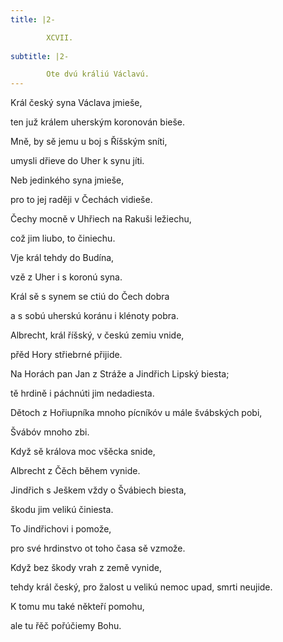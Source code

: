 ```yaml
---
title: |2-

        XCVII.
      
subtitle: |2-

        Ote dvú králiú Václavú.
---
```


Král český syna Václava jmieše,

ten juž králem uherským koronován bieše.

Mně, by sě jemu u boj s Říšským sníti,

umysli dřieve do Uher k synu jíti.

Neb jedinkého syna jmieše,

pro to jej raději v Čechách vidieše.

Čechy mocně v Uhřiech na Rakuši ležiechu,

což jim liubo, to činiechu.

Vje král tehdy do Budína,

vzě z Uher i s koronú syna.

Král sě s synem se ctiú do Čech dobra

a s sobú uherskú koránu i klénoty pobra.

Albrecht, král říšský, v českú zemiu vnide,

přěd Hory střiebrné přijide.

Na Horách pan Jan z Stráže a Jindřich Lipský biesta;

tě hrdině i páchnúti jim nedadiesta.

Dětoch z Hořiupníka mnoho pícníkóv u mále švábských pobi,

Švábóv mnoho zbi.

Když sě králova moc všěcka snide,

Albrecht z Čěch během vynide.

Jindřich s Ješkem vždy o Švábiech biesta,

škodu jim velikú činiesta.

To Jindřichovi i pomože,

pro své hrdinstvo ot toho časa sě vzmože.

Když bez škody vrah z země vynide,

tehdy král český, pro žalost u velikú nemoc upad, smrti neujide.

K tomu mu také někteří pomohu,

ale tu řěč pořúčiemy Bohu.

